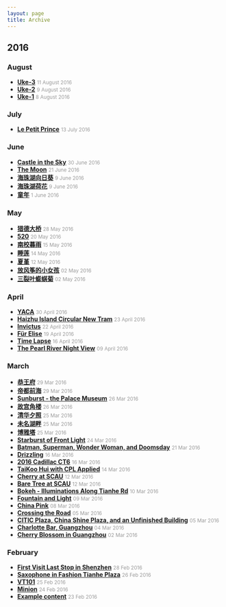 ```yaml
---
layout: page
title: Archive
---
```


## 2016

### August

* [**Uke-3**](http://xiongzh.com/2016/08/11/Uke-3/) <small style="color:rgb(154,154,154)">11 August 2016</small>
* [**Uke-2**](http://xiongzh.com/2016/08/09/Uke-2/) <small style="color:rgb(154,154,154)">9 August 2016</small>
* [**Uke-1**](http://xiongzh.com/2016/08/08/Uke-1/) <small style="color:rgb(154,154,154)">8 August 2016</small>

### July

* [**Le Petit Prince**](http://xiongzh.com/2016/07/13/Le-Petit-Prince/) <small style="color:rgb(154,154,154)">13 July 2016</small>

### June

* [**Castle in the Sky**](http://xiongzh.com/2016/06/30/Castle-in-the-Sky/) <small style="color:rgb(154,154,154)">30 June 2016</small>
* [**The Moon**](http://xiongzh.com/2016/06/21/The-Moon/) <small style="color:rgb(154,154,154)">21 June 2016</small>
* [**海珠湖向日葵**](http://xiongzh.com/2016/06/09/海珠湖向日葵/) <small style="color:rgb(154,154,154)">9 June 2016</small>
* [**海珠湖荷花**](http://xiongzh.com/2016/06/09/海珠湖荷花/) <small style="color:rgb(154,154,154)">9 June 2016</small>
* [**童年**](http://xiongzh.com/2016/06/01/童年/) <small style="color:rgb(154,154,154)">1 June 2016</small>

### May

* [**猎德大桥**](http://xiongzh.com/2016/05/28/猎德大桥/) <small style="color:rgb(154,154,154)">28 May 2016</small>
* [**520**](http://xiongzh.com/2016/05/20/520/) <small style="color:rgb(154,154,154)">20 May 2016</small>
* [**南校暮雨**](http://xiongzh.com/2016/05/15/南校暮雨/) <small style="color:rgb(154,154,154)">15 May 2016</small>
* [**睡莲**](http://xiongzh.com/2016/05/14/睡莲/) <small style="color:rgb(154,154,154)">14 May 2016</small>
* [**夏堇**](http://xiongzh.com/2016/05/12/夏堇/) <small style="color:rgb(154,154,154)">12 May 2016</small>
* [**放风筝的小女孩**](http://xiongzh.com/2016/05/02/放风筝的小女孩/) <small style="color:rgb(154,154,154)">02 May 2016</small>
* [**三裂叶蟛蜞菊**](http://xiongzh.com/2016/05/02/三裂叶蟛蜞菊/) <small style="color:rgb(154,154,154)">02 May 2016</small>

### April

* [**YACA**](http://xiongzh.com/2016/04/30/YACA/) <small style="color:rgb(154,154,154)">30 April 2016</small>
* [**Haizhu Island Circular New Tram**](http://xiongzh.com/2016/04/23/Haizhu-Island-Circular-New-Tram/) <small style="color:rgb(154,154,154)">23 April 2016</small>
* [**Invictus**](http://xiongzh.com/2016/04/22/Invictus/) <small style="color:rgb(154,154,154)">22 April 2016</small>
* [**Für Elise**](http://xiongzh.com/2016/04/19/Fur-Elise/) <small style="color:rgb(154,154,154)">19 April 2016</small>
* [**Time Lapse**](http://xiongzh.com/2016/04/16/Time-Lapse/) <small style="color:rgb(154,154,154)">16 April 2016</small>
* [**The Pearl River Night View**](http://xiongzh.com/2016/04/09/The-Pearl-River-Night-View/) <small style="color:rgb(154,154,154)">09 April 2016</small>

### March

* [**恭王府**](http://xiongzh.com/2016/03/29/恭王府/) <small style="color:rgb(154,154,154)">29 Mar 2016</small>
* [**帝都前海**](http://xiongzh.com/2016/03/29/帝都前海/) <small style="color:rgb(154,154,154)">29 Mar 2016</small>
* [**Sunburst - the Palace Museum**](http://xiongzh.com/2016/03/26/Sunburst-the-Palace-Museum/) <small style="color:rgb(154,154,154)">26 Mar 2016</small>
* [**故宫角楼**](http://xiongzh.com/2016/03/26/故宫角楼/) <small style="color:rgb(154,154,154)">26 Mar 2016</small>
* [**清华夕照**](http://xiongzh.com/2016/03/25/清华夕照/) <small style="color:rgb(154,154,154)">25 Mar 2016</small>
* [**未名湖畔**](http://xiongzh.com/2016/03/25/未名湖畔/) <small style="color:rgb(154,154,154)">25 Mar 2016</small>
* [**博雅塔**](http://xiongzh.com/2016/03/25/博雅塔/) <small style="color:rgb(154,154,154)">25 Mar 2016</small>
* [**Starburst of Front Light**](http://xiongzh.com/2016/03/24/Starburst-of-Front-Light/) <small style="color:rgb(154,154,154)">24 Mar 2016</small>
* [**Batman, Superman, Wonder Woman, and Doomsday**](http://xiongzh.com/2016/03/21/Batman-Superman-Wonder-Woman-and-Doomsday/) <small style="color:rgb(154,154,154)">21 Mar 2016</small>
* [**Drizzling**](http://xiongzh.com/2016/03/16/Drizzling/) <small style="color:rgb(154,154,154)">16 Mar 2016</small>
* [**2016 Cadillac CT6**](http://xiongzh.com/2016/03/16/2016-Cadillac-CT6/) <small style="color:rgb(154,154,154)">16 Mar 2016</small>
* [**TaiKoo Hui with CPL Applied**](http://xiongzh.com/2016/03/14/TaiKoo-Hui-with-CPL-Applied/) <small style="color:rgb(154,154,154)">14 Mar 2016</small>
* [**Cherry at SCAU**](http://xiongzh.com/2016/03/12/Cherry-at-SCAU/) <small style="color:rgb(154,154,154)">12 Mar 2016</small>
* [**Bare Tree at SCAU**](http://xiongzh.com/2016/03/12/Bare-Tree-at-SCAU/) <small style="color:rgb(154,154,154)">12 Mar 2016</small>
* [**Bokeh - Illuminations Along Tianhe Rd**](http://xiongzh.com/2016/03/10/Bokeh-Illuminations-Along-Tianhe-Rd/) <small style="color:rgb(154,154,154)">10 Mar 2016</small>
* [**Fountain and Light**](http://xiongzh.com/2016/03/09/Fountain-and-Light/) <small style="color:rgb(154,154,154)">09 Mar 2016</small>
* [**China Pink**](http://xiongzh.com/2016/03/08/China-Pink/) <small style="color:rgb(154,154,154)">08 Mar 2016</small>
* [**Crossing the Road**](http://xiongzh.com/2016/03/05/Crossing-the-Road/) <small style="color:rgb(154,154,154)">05 Mar 2016</small>
* [**CITIC Plaza, China Shine Plaza, and an Unfinished Building**](http://xiongzh.com/2016/03/05/CITIC-Plaza,-China-Shine-Plaza,-and-an-Unfinished-Building/) <small style="color:rgb(154,154,154)">05 Mar 2016</small>
* [**Charlotte Bar, Guangzhou**](http://xiongzh.com/2016/03/04/Charlotte-Bar-Guangzhou/) <small style="color:rgb(154,154,154)">04 Mar 2016</small>
* [**Cherry Blossom in Guangzhou**](http://xiongzh.com/2016/03/02/Cherry-Blossom-in-Guangzhou/) <small style="color:rgb(154,154,154)">02 Mar 2016</small>

### February

* [**First Visit Last Stop in Shenzhen**](http://xiongzh.com/2016/02/28/first-visit-last-stop-in-shenzhen/) <small style="color:rgb(154,154,154)">28 Feb 2016</small>
* [**Saxophone in Fashion Tianhe Plaza**](http://xiongzh.com/2016/02/26/saxophone-in-fashion-tianhe-plaza/) <small style="color:rgb(154,154,154)">26 Feb 2016</small>
* [**VT101**](http://xiongzh.com/2016/02/25/VT101/) <small style="color:rgb(154,154,154)">25 Feb 2016</small>
* [**Minion**](http://xiongzh.com/2016/02/24/Minion/) <small style="color:rgb(154,154,154)">24 Feb 2016</small>
* [**Example content**](http://xiongzh.com/2016/02/23/example-content/) <small style="color:rgb(154,154,154)">23 Feb 2016</small>

